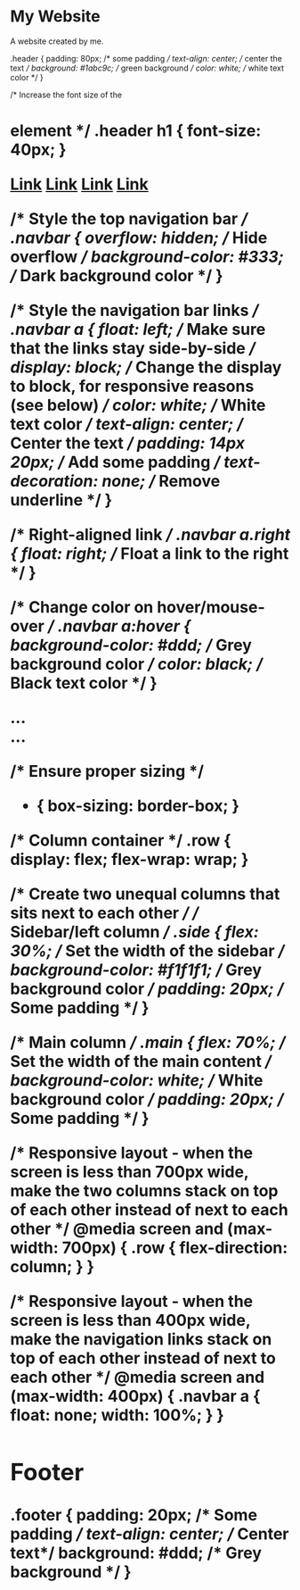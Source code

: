 <div class="header">
  <h1>My Website</h1>
  <p>A website created by me.</p>
</div>

.header {
  padding: 80px; /* some padding */
  text-align: center; /* center the text */
  background: #1abc9c; /* green background */
  color: white; /* white text color */
}

/* Increase the font size of the <h1> element */
.header h1 {
  font-size: 40px;
}

<div class="navbar">
  <a href="#">Link</a>
  <a href="#">Link</a>
  <a href="#">Link</a>
  <a href="#" class="right">Link</a>
</div>

/* Style the top navigation bar */
.navbar {
  overflow: hidden; /* Hide overflow */
  background-color: #333; /* Dark background color */
}

/* Style the navigation bar links */
.navbar a {
  float: left; /* Make sure that the links stay side-by-side */
  display: block; /* Change the display to block, for responsive reasons (see below) */
  color: white; /* White text color */
  text-align: center; /* Center the text */
  padding: 14px 20px; /* Add some padding */
  text-decoration: none; /* Remove underline */
}

/* Right-aligned link */
.navbar a.right {
  float: right; /* Float a link to the right */
}

/* Change color on hover/mouse-over */
.navbar a:hover {
  background-color: #ddd; /* Grey background color */
  color: black; /* Black text color */
}

<div class="row">
  <div class="side">...</div>
  <div class="main">...</div>
</div>

/* Ensure proper sizing */
* {
  box-sizing: border-box;
}

/* Column container */
.row {
  display: flex;
  flex-wrap: wrap;
}

/* Create two unequal columns that sits next to each other */
/* Sidebar/left column */
.side {
  flex: 30%; /* Set the width of the sidebar */
  background-color: #f1f1f1; /* Grey background color */
  padding: 20px; /* Some padding */
}

/* Main column */
.main {
  flex: 70%; /* Set the width of the main content */
  background-color: white; /* White background color */
  padding: 20px; /* Some padding */
}

  /* Responsive layout - when the screen is less than 700px wide, make the two columns stack on top of each other instead of next to each other */
@media screen and (max-width: 700px) {
  .row {
    flex-direction: column;
  }
}

/* Responsive layout - when the screen is less than 400px wide, make the navigation links stack on top of each other instead of next to each other */
@media screen and (max-width: 400px) {
  .navbar a {
    float: none;
    width: 100%;
  }
}
  
  <div class="footer">
  <h2>Footer</h2>
</div>
  
  .footer {
  padding: 20px; /* Some padding */
  text-align: center; /* Center text*/
  background: #ddd; /* Grey background */
}
